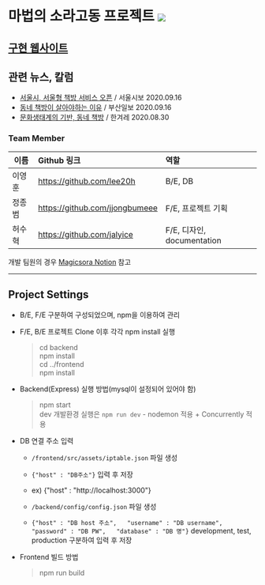# 마법의 소라고동 프로젝트 <img src="https://img.shields.io/badge/status-developed-darkgreen" align = "center"/>
## [구현 웹사이트](http://203.254.143.175:8081/)
## 관련 뉴스, 칼럼
- [서울시, 서울형 책방 서비스 오픈](http://mediahub.seoul.go.kr/archives/1295844) / 서울시보 2020.09.16
- [동네 책방이 살아야하는 이유](http://mobile.busan.com/view/busan/view.php?code=2020091618375532690) / 부산일보 2020.09.16
- [문화생태계의 기반, 동네 책방](http://www.hani.co.kr/arti/opinion/column/959947.html) / 한겨레 2020.08.30

### Team Member
| 이름 | Github 링크 | 역할 |
| --- | :--- | :--- |
| 이영훈 | https://github.com/lee20h | B/E, DB |
| 정종범 | https://github.com/jjongbumeee | F/E, 프로젝트 기획 |
| 허수혁 | https://github.com/jalyice | F/E, 디자인, documentation

개발 팀원의 경우 [Magicsora Notion](https://www.notion.so/c5eb9fa7b231472c92206d088f518e84?v=7fa695f91e55461db3fc68b2fb1306c0) 참고 

---
## Project Settings
- B/E, F/E 구분하여 구성되었으며, npm을 이용하여 관리
- F/E, B/E 프로젝트 Clone 이후 각각 npm install 실행
  > cd backend  
  npm install  
  cd ../frontend  
  npm install

- Backend(Express) 실행 방법(mysql이 설정되어 있어야 함)
  > npm start  
  dev 개발환경 실행은 `npm run dev` - nodemon 적용 + Concurrently 적용

- DB 연결 주소 입력
  - `/frontend/src/assets/iptable.json` 파일 생성
  - `{"host" : "DB주소"}` 입력 후 저장
  - ex) {"host" : "http://localhost:3000"}  

  - `/backend/config/config.json` 파일 생성
  - `{"host" : "DB host 주소",  
    "username" : "DB username",  
    "password" : "DB PW",  
    "database" : "DB 명"}`  development, test, production 구분하여 입력 후 저장

- Frontend 빌드 방법
  > npm run build
